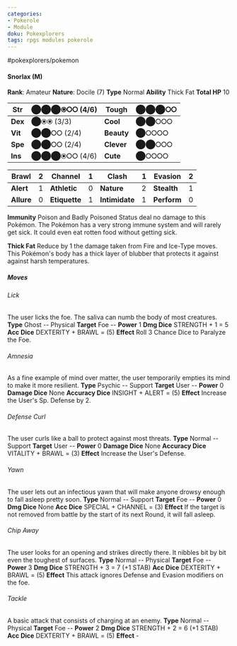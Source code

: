 ```yaml
---
categories:
- Pokerole
- Module
doku: Pokexplorers
tags: rpgs modules pokerole
---
```

#pokexplorers/pokemon

#### Snorlax (M)

**Rank**: Amateur
**Nature**: Docile (7)
**Type** Normal
**Ability** Thick Fat
**Total HP** 10

| **Str** | ⬤⬤⬤⦿⭘⭘ (4/6) | **Tough** |  ⬤⬤⬤⭘⭘
|---------|---------------|-----------|--------
| **Dex** | ⬤⦿⦿ (3/3) | **Cool** |  ⬤⬤⭘⭘⭘
| **Vit** | ⬤⬤⭘⭘ (2/4) | **Beauty** |  ⬤⭘⭘⭘⭘
| **Spe** | ⬤⬤⭘⭘ (2/4) | **Clever** |  ⬤⬤⭘⭘⭘
| **Ins** | ⬤⬤⬤⦿⭘⭘ (4/6) | **Cute** |  ⬤⭘⭘⭘⭘

| **Brawl** |  2 | **Channel** | 1 | **Clash** |  1 | **Evasion** | 2
|-----------|----|-------------|---|-----------|----|-------------|---
| **Alert** |  1 | **Athletic** | 0 | **Nature** | 2 | **Stealth** | 1
| **Allure** | 0 | **Etiquette** | 1 | **Intimidate** | 1 | **Perform** | 0

**Immunity** Poison and Badly Poisoned Status deal no damage to this Pokémon.
The Pokémon has a very strong immune system and will rarely get sick. It could even eat rotten food without getting sick.

**Thick Fat** Reduce by 1 the damage taken from Fire and Ice-Type moves.
This Pokémon's body has a thick layer of blubber that protects it against against harsh temperatures.

##### Moves

###### Lick
The user licks the foe. The saliva can numb the body of most creatures.
**Type** Ghost -- Physical
**Target** Foe -- **Power** 1
**Dmg Dice** STRENGTH + 1 = 5
**Acc Dice** DEXTERITY + BRAWL = (5)
**Effect** Roll 3 Chance Dice to Paralyze the Foe.

###### Amnesia
As a fine example of mind over matter, the user temporarily empties its mind to make it more resilient.
**Type** Psychic -- Support
**Target** User -- **Power** 0
**Damage Dice** None
**Accuracy Dice** INSIGHT + ALERT = (5)
**Effect** Increase the User's Sp. Defense by 2.

###### Defense Curl
The user curls like a ball to protect against most threats.
**Type** Normal -- Support
**Target** User -- **Power** 0
**Damage Dice** None
**Accuracy Dice** VITALITY + BRAWL = (3)
**Effect** Increase the User's Defense.

###### Yawn
The user lets out an infectious yawn that will make anyone drowsy enough to fall asleep pretty soon.
**Type** Normal -- Support
**Target** Foe -- **Power** 0
**Dmg Dice** None
**Acc Dice** SPECIAL + CHANNEL = (3)
**Effect** If the target is not removed from battle by the start of its next Round, it will fall asleep.

###### Chip Away
The user looks for an opening and strikes directly there. It nibbles bit by bit even the toughest of surfaces.
**Type** Normal -- Physical
**Target** Foe -- **Power** 3
**Dmg Dice** STRENGTH + 3 = 7 (+1 STAB)
**Acc Dice** DEXTERITY + BRAWL = (5)
**Effect** This attack ignores Defense and Evasion modifiers on the foe.

###### Tackle
A basic attack that consists of charging at an enemy.
**Type** Normal -- Physical
**Target** Foe -- **Power** 2
**Dmg Dice** STRENGTH + 2 = 6 (+1 STAB)
**Acc Dice** DEXTERITY + BRAWL = (5)
**Effect** -
